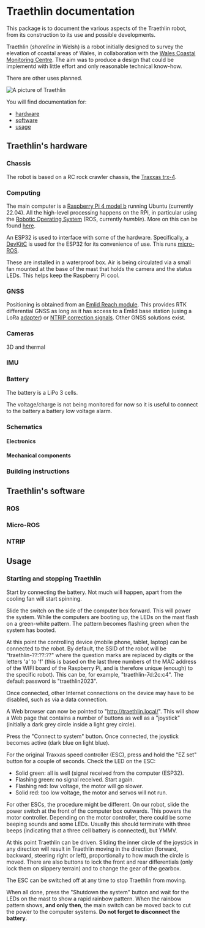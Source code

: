 # Traethlin documentation

This package is to document the various aspects of the Traethlin robot, from its construction to its use and possible developments.

Traethlin (*shoreline* in Welsh) is a robot initially designed to survey the elevation of coastal areas of Wales, in collaboration with the [Wales Coastal Monitoring Centre](https://www.wcmc.wales/_files/ugd/d0d240_1d66067560554c429da7188d70d49375.pdf).  The aim was to produce a design that could be implementd with little effort and only reasonable technical know-how.

There are other uses planned.

![A picture of Traethlin](images/traethlin.jpg "Traethlin")

You will find documentation for:

- [hardware](#traethlins-hardware)
- [software](#traethlins-software)
- [usage](#usage)

## Traethlin's hardware

### Chassis

The robot is based on a RC rock crawler chassis, the [Traxxas trx-4](https://traxxas.com/products/landing/trx-4/).

### Computing

The main computer is a [Raspberry Pi 4 model b](https://www.raspberrypi.com/products/raspberry-pi-4-model-b/) running Ubuntu (currently 22.04).  All the high-level processing happens on the RPi, in particular using the [Robotic Operating System](https://ros.org/) (ROS, currently *humble*).  More on this can be found [here](#traethlins-software).

An ESP32 is used to interface with some of the hardware.  Specifically, a [DevKitC](https://www.espressif.com/en/products/devkits/esp32-devkitc/overview) is used for the ESP32 for its convenience of use.  This runs [micro-ROS](https://micro.ros.org/).

These are installed in a waterproof box.  Air is being circulated via a small fan mounted at the base of the mast that holds the camera and the status LEDs.  This helps keep the Raspberry Pi cool.

### GNSS

Positioning is obtained from an [Emlid Reach module](https://emlid.com/reach/).  This provides RTK differential GNSS as long as it has access to a Emlid base station (using a LoRa [adapter](https://hk.store.emlid.com/products/reach-m-lora-radio?variant=44249818824943)) or [NTRIP correction signals](#ntrip).  Other GNSS solutions exist.

### Cameras

3D and thermal

### IMU

### Battery

The battery is a LiPo 3 cells.

The voltage/charge is not being monitored for now so it is useful to connect to the battery a battery low voltage alarm.

### Schematics

#### Electronics

#### Mechanical components

### Building instructions

## Traethlin's software

### ROS

### Micro-ROS

### NTRIP

## Usage

### Starting and stopping Traethlin

Start by connecting the battery.  Not much will happen, apart from the cooling fan will start spinning.

Slide the switch on the side of the computer box forward.  This will power the system.  While the computers are booting up, the LEDs on the mast flash on a green-white pattern.  The pattern becomes flashing green when the system has booted.

At this point the controlling device (mobile phone, tablet, laptop) can be connected to the robot.  By default, the SSID of the robot will be "traethlin-??:??:??" where the question marks are replaced by digits or the letters 'a' to 'f' (this is based on the last three numbers of the MAC address of the WIFI board of the Raspberry Pi, and is therefore unique (enough) to the specific robot).  This can be, for example, "traethlin-7d:2c:c4".  The default password is "traethlin2023".

Once connected, other Internet connections on the device may have to be disabled, such as via a data connection.

A Web browser can now be pointed to "http://traethlin.local/".  This will show a Web page that contains a number of buttons as well as a "joystick" (initially a dark grey circle inside a light grey circle).

Press the "Connect to system" button.  Once connected, the joystick becomes active (dark blue on light blue).

For the original Traxxas speed controller (ESC), press and hold the "EZ set" button for a couple of seconds.  Check the LED on the ESC:

- Solid green: all is well (signal received from the computer (ESP32).
- Flashing green: no signal received.  Start again.
- Flashing red: low voltage, the motor will go slower.
- Solid red: too low voltage, the motor and servos will not run.

For other ESCs, the procedure might be different.  On our robot, slide the power switch at the front of the computer box outwards.  This powers the motor controller.  Depending on the motor controller, there could be some beeping sounds and some LEDs.  Usually this should terminate with three beeps (indicating that a three cell battery is connected), but YMMV.

At this point Traethlin can be driven.  Sliding the inner circle of the joystick in any direction will result in Traethlin moving in the direction (forward, backward, steering right or left), proportionally to how much the circle is moved.  There are also buttons to lock the front and rear differentials (only lock them on slippery terrain) and to change the gear of the gearbox.

The ESC can be switched off at any time to stop Traethlin from moving.

When all done, press the "Shutdown the system" button and wait for the LEDs on the mast to show a rapid rainbow pattern.  When the rainbow pattern shows, **and only then**, the main switch can be moved back to cut the power to the computer systems.  **Do not forget to disconnect the battery**.
